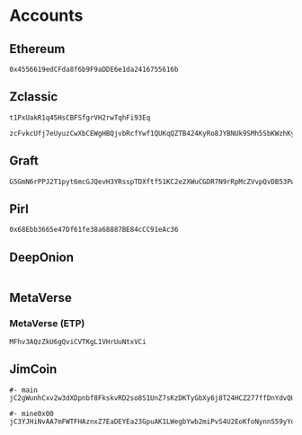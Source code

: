 # Accounts

## Ethereum

```
0x4556619edCFda8f6b9F9aDDE6e1da2416755616b
```

## Zclassic

```
t1PxUakR1q45HsCBFSfgrVH2rwTqhFi93Eq
```

```
zcFvkcUfj7eUyuzCwXbCEWgHBQjvbRcfYwf1QUKqQZTB424KyRo8JYBNUk9SMh5SbKWzhKyDSu9Zntm1RQdjKr6gBgYLJNx
```

## Graft

```
G5GmN6rPPJ2T1pyt6mcGJQevH3YRsspTDXftf51KC2e2XWuCGDR7N9rRpMcZVvpQvDB53PwUDu4hYhUEoCcpsWja5L4wNMG
```

## Pirl

```
0x68Ebb3665e47Df61fe38a68887BE84cCC91eAc36
```

## DeepOnion

```
```

## MetaVerse

### MetaVerse (ETP)

```
MFhv3AQzZkU6gQviCVTKgL1VHrUuNtxVCi
```

## JimCoin

```
#- main
jC2gWunhCxv2w3dXDpnbf8FkskvRD2so8S1UnZ7sKzDKTyGbXy6j8T24HCZ277ffDnYdvQUMUgcLkAP113a1wQj52de1Jhiig

#- mine0x00
jC3YJHiNvAA7mFWTFHAznxZ7EaDEYEa23GpuAK1LWegbYwb2miPvS4U2EoKfoNynnS59yYqzpjzsMUUZ7QJCWn7P2TnWG7S4r
```
